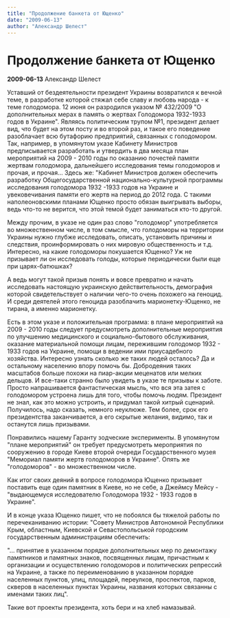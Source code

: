 ```yaml
---
title: "Продолжение банкета от Ющенко"
date: "2009-06-13"
author: "Александр Шелест"
---
```


# Продолжение банкета от Ющенко

**2009-06-13** Александр Шелест

Уставший от бездеятельности президент Украины возвратился к вечной теме, в разработке которой стяжал себе славу и любовь народа - к теме голодомора. 12 июня он разродился указом № 432/2009 "О дополнительных мерах в память о жертвах Голодомора 1932-1933 годов в Украине". Являясь политическим трупом №1, президент делает вид, что будет на этом посту и во второй раз, и такое его поведение разоблачает всю бутафорию предприятий, связанных с голодомором. Так, например, в упомянутом указе Кабинету Министров предписывается разработать и утвердить в два месяца план мероприятий на 2009 - 2010 годы по оказанию почестей памяти жертвам голодомора, дальнейшего исследования темы голодоморов и прочая, и прочая... Здесь же: "Кабинет Министров должен обеспечить разработку Общегосударственной национально-культурной программы исследования голодомора 1932 -1933 годов на Украине и увековечивания памяти его жертв на период до 2012 года. С такими наполеоновскими планами Ющенко просто обязан выигрывать выборы, ведь что-то не верится, что этой темой будет заниматься кто-то другой.

Между прочим, в указе не один раз слово "голодомор" употребляется во множественном числе, в том смысле, что голодоморы на территории Украины нужно глубже исследовать, описать, установить причины и следствия, проинформировать о них мировую общественность и т.д. Интересно, на какие голодоморы покушается Ющенко? Уж не призывает ли он исследовать голоды, которые периодически были еще при царях-батюшках?

А ведь могут такой призыв понять и вовсе превратно и начать исследовать настоящую украинскую действительность, демография которой свидетельствует о наличии чего-то очень похожего на геноцид. И среди деятелей этого геноцида разоблачить марионетку-Ющенко, не тирана, а именно марионетку.

Есть в этом указе и положительная программа: в плане мероприятий на 2009 - 2010 годы следует предусмотреть дополнительные мероприятия по улучшению медицинского и социально-бытового обслуживания, оказание материальной помощи лицам, пережившим голодомор 1932 - 1933 годов на Украине, помощи в ведении ими приусадебного хозяйства. Интересно узнать сколько же таких людей осталось? Да и остальному населению впору помочь бы. Добродеяния таких масштабов больше похожи на пиар-акции меценатов или мелких дельцов. И все-таки странно было увидеть в указе те призывы к заботе. Просто напрашивается фантастическая мысль, что вся эта затея с голодомором устроена лишь для того, чтобы помочь людям. Президент не знал, как это можно устроить, и придумал такой хитрый сценарий. Получилось, надо сказать, немного неуклюже. Тем более, срок его президентства заканчивается, а его скрытые желания, видимо, так и останутся лишь призывами.

Понравились нашему Гаранту зодческие эксперименты. В упомянутом "плане мероприятий" он требует предусмотреть мероприятия по сооружению в городе Киеве второй очереди Государственного музея "Мемориал памяти жертв голодоморов в Украине". Опять же "голодоморов" - во множественном числе.

Как итог своих деяний в вопросе голодомора Ющенко призывает поставить еще один памятник в Киеве, но не себе, а Джеймсу Мейсу - "выдающемуся исследователю Голодомора 1932 - 1933 годов в Украине".

И в конце указа Ющенко пишет, что не побоялся бы тяжелой работы по перечеканиванию истории: "Совету Министров Автономной Республики Крым, областным, Киевской и Севастопольськой городским государственным администрациям обеспечить:

"... принятие в указанном порядке дополнительных мер по демонтажу памятников и памятных знаков, посвященных лицам, причастным к организации и осуществлению голодоморов и политических репрессий на Украине, а также по переименованию в указанном порядке населенных пунктов, улиц, площадей, переулков, проспектов, парков, скверов в населенных пунктах Украины, названия которых связанны с именами таких лиц".

Такие вот проекты президента, хоть бери и на хлеб намазывай.